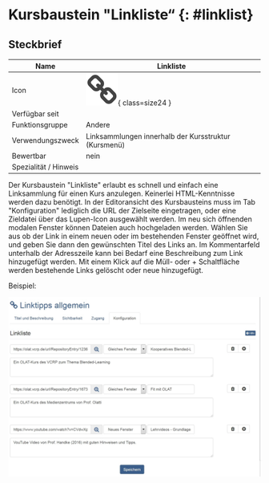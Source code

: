# Kursbaustein "Linkliste“ {: #linklist}


## Steckbrief

Name | Linkliste
---------|----------
Icon | ![Linkliste Icon](assets/linklist.png){ class=size24  }
Verfügbar seit | 
Funktionsgruppe | Andere
Verwendungszweck | Linksammlungen innerhalb der Kursstruktur (Kursmenü)
Bewertbar | nein
Spezialität / Hinweis |



Der Kursbaustein "Linkliste" erlaubt es schnell und einfach eine Linksammlung
für einen Kurs anzulegen. Keinerlei HTML-Kenntnisse werden dazu benötigt. In
der Editoransicht des Kursbausteins muss im Tab "Konfiguration" lediglich die
URL der Zielseite eingetragen, oder eine Zieldatei über das Lupen-Icon
ausgewählt werden. Im neu sich öffnenden modalen Fenster können Dateien auch
hochgeladen werden. Wählen Sie aus ob der Link in einem neuen oder im
bestehenden Fenster geöffnet wird, und geben Sie dann den gewünschten Titel
des Links an. Im Kommentarfeld unterhalb der Adresszeile kann bei Bedarf eine
Beschreibung zum Link hinzugefügt werden. Mit einem Klick auf die Müll- oder +
Schaltfläche werden bestehende Links gelöscht oder neue hinzugefügt.

Beispiel:

![linkliste_beispiel.png](assets/Linkliste.jpg)

